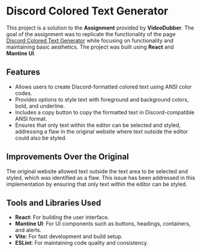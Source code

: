 # Discord Colored Text Generator

This project is a solution to the **Assignment** provided by **VideoDubber**. The goal of the assignment was to replicate the functionality of the page [Discord Colored Text Generator](https://rebane2001.com/discord-colored-text-generator/) while focusing on functionality and maintaining basic aesthetics. The project was built using **React** and **Mantine UI**.

## Features

- Allows users to create Discord-formatted colored text using ANSI color codes.
- Provides options to style text with foreground and background colors, bold, and underline.
- Includes a copy button to copy the formatted text in Discord-compatible ANSI format.
- Ensures that only text within the editor can be selected and styled, addressing a flaw in the original website where text outside the editor could also be styled.

## Improvements Over the Original

The original website allowed text outside the text area to be selected and styled, which was identified as a flaw. This issue has been addressed in this implementation by ensuring that only text within the editor can be styled.

## Tools and Libraries Used

- **React**: For building the user interface.
- **Mantine UI**: For UI components such as buttons, headings, containers, and alerts.
- **Vite**: For fast development and build setup.
- **ESLint**: For maintaining code quality and consistency.